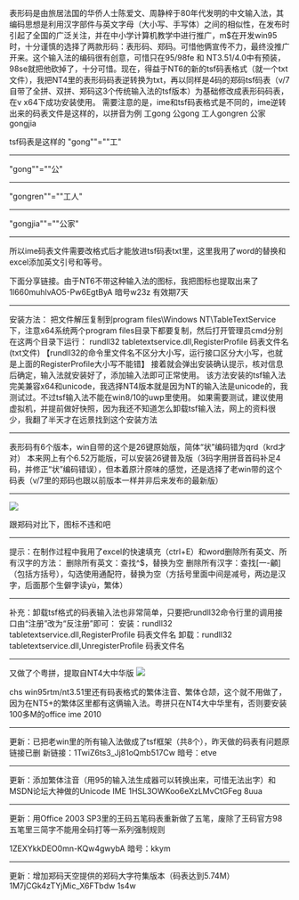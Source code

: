 表形码是由旅居法国的华侨人士陈爱文、周静梓于80年代发明的中文输入法，其编码思想是利用汉字部件与英文字母（大小写、手写体）之间的相似性，在发布时引起了全国的广泛关注，并在中小学计算机教学中进行推广，m$在开发win95时，十分谨慎的选择了两款形码：表形码、郑码。可惜他俩宣传不力，最终没推广开来。这个输入法的编码很有创意，可惜只在95/98fe 和 NT3.51/4.0中有预装，98se就把他砍掉了，十分可惜。现在，得益于NT6的新的tsf码表格式（就一个txt文件），我把NT4里的表形码码表逆转换为txt，再以同样是4码的郑码tsf码表（v/7自带了全拼、双拼、郑码这3个传统输入法的tsf版本）为基础修改成表形码码表，在v x64下成功安装使用。
需要注意的是，ime和tsf码表格式是不同的，ime逆转出来的码表文件是这样的，以拼音为例
工gong
公gong
工人gongren
公家gongjia

tsf码表是这样的
"gong""=""工"
***
"gong""=""公"
***
"gongren""=""工人"
***
"gongjia""=""公家"
***

所以ime码表文件需要改格式后才能放进tsf码表txt里，这里我用了word的替换和excel添加英文引号和等号。

下面分享链接。由于NT6不带这种输入法的图标，我把图标也提取出来了
1l660muhlvAO5-Pw6EgtByA 
暗号w23z 
有效期7天
***
安装方法：
把文件解压复制到program files\Windows NT\TableTextService下，注意x64系统两个program files目录下都要复制，然后打开管理员cmd分别在这两个目录下运行：
rundll32 tabletextservice.dll,RegisterProfile 码表文件名(txt文件)
【rundll32的命令里文件名不区分大小写，运行接口区分大小写，也就是上面的RegisterProfile大小写不能错】
接着就会弹出安装确认提示，核对信息后确定，输入法就安装好了，添加输入法即可正常使用。
该方法安装的tsf输入法完美兼容x64和unicode，我选择NT4版本就是因为NT的输入法是unicode的，我测试过。不过tsf输入法不能在win8/10的uwp里使用。
如果需要测试，建议使用虚拟机，并提前做好快照，因为我还不知道怎么卸载tsf输入法，网上的资料很少，我翻了半天才在远景找到这个安装方法
***
表形码有6个版本，win自带的这个是26键原始版，简体“状”编码错为qrd（krd才对）
本来网上有个6.52万能版，可以安装26键普及版（3码字用拼音首码补足4码，并修正“状”编码错误），但本着原汁原味的感觉，还是选择了老win带的这个码表（v/7里的郑码也跟以前版本一样并非后来发布的最新版）
***
![](https://wvbarchive.s3-ap-northeast-1.amazonaws.com/6331104532/3379ce763912b31b2f374d5f8918367adbb4e167.jpg)

跟郑码对比下，图标不违和吧
***
提示：在制作过程中我用了excel的快速填充（ctrl+E）和word删除所有英文、所有汉字的方法：
删除所有英文：查找^$，替换为空
删除所有汉字：查找[一-龥]（包括方括号），勾选使用通配符，替换为空（方括号里面中间是减号，两边是汉字，后面那个生僻字读yù，繁体）
***
补充：卸载tsf格式的码表输入法也非常简单，只要把rundll32命令行里的调用接口由“注册”改为“反注册”即可：
安装：rundll32 tabletextservice.dll,RegisterProfile 码表文件名
卸载：rundll32 tabletextservice.dll,UnregisterProfile 码表文件名
***
又做了个粤拼，提取自NT4大中华版
![](https://wvbarchive.s3-ap-northeast-1.amazonaws.com/6331104532/3b7df9500fb30f2416c20775c795d143ac4b0365.jpg)

chs win95rtm/nt3.51里还有码表格式的繁体注音、繁体仓颉，这个就不用做了，因为在NT5+的繁体区里都有这俩输入法。粤拼只在NT4大中华里有，否则要安装100多M的office ime 2010
***
更新：已把老win里的所有输入法做成了tsf框架（共8个），昨天做的码表有问题原链接已删
新链接：1TwiZ6ts3_Jj81oQmb517Cw 
暗号：etve
***
更新：添加繁体注音（用95的输入法生成器可以转换出来，可惜无法出字）和MSDN论坛大神做的Unicode IME
1HSL3OWKoo6eXzLMvCtGFeg 
8uua
***
更新：用Office 2003 SP3里的王码五笔码表重新做了五笔，废除了王码官方98五笔里三简字不能用全码打等一系列强制规则

1ZEXYkkDEO0mn-KQw4gwybA 
暗号：kkym
***
更新：增加郑码天空提供的郑码大字符集版本（码表达到5.74M）
1M7jCGk4zTYjMic_X6FTbdw 
1s4w
